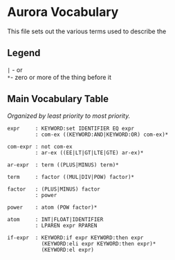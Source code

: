 # Aurora Vocabulary
This file sets out the various terms used to describe the 

## Legend
`|` - or  
`*`- zero or more of the thing before it

## Main Vocabulary Table
*Organized by least priority to most priority.*
```
expr     : KEYWORD:set IDENTIFIER EQ expr
         : com-ex ((KEYWORD:AND|KEYWORD:OR) com-ex)*

com-expr : not com-ex
         : ar-ex ((EE|LT|GT|LTE|GTE) ar-ex)*

ar-expr  : term ((PLUS|MINUS) term)*

term     : factor ((MUL|DIV|POW) factor)*

factor   : (PLUS|MINUS) factor
         : power
       
power    : atom (POW factor)*

atom     : INT|FLOAT|IDENTIFIER
         : LPAREN expr RPAREN
         
if-expr  : KEYWORD:if expr KEYWORD:then expr
           (KEYWORD:eli expr KEYWORD:then expr)*
           (KEYWORD:el expr)
```
